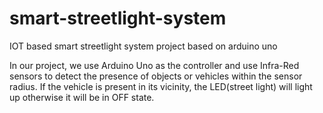 # smart-streetlight-system
IOT based smart streetlight system project based on arduino uno

In our project, we use Arduino Uno as the controller and use Infra-Red sensors to detect the presence of objects or vehicles within the sensor radius. If the vehicle is present in its vicinity, the LED(street light) will light up otherwise it will be in OFF state.
